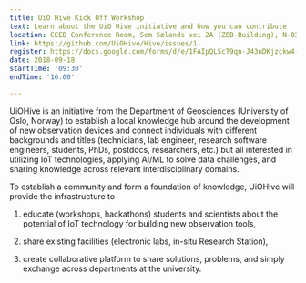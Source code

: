 ```yaml
---
title: UiO Hive Kick Off Workshop
text: Learn about the UiO Hive initiative and how you can contribute
location: CEED Conference Room, Sem Sælands vei 2A (ZEB-Building), N-0371 Oslo, Norway 
link: https://github.com/UiOHive/Hive/issues/1
register: https://docs.google.com/forms/d/e/1FAIpQLScT9qn-J43uDKjzckw4-Q9Jj5nlpeRwSo5rhriHa-EuSO9ttA/viewform?embedded=true
date: 2018-09-18
startTime: '09:30'
endTime: '16:00'

---
```


UiOHive is an initiative from the Department of Geosciences (University of Oslo, Norway) to establish a local knowledge hub around the development of new observation devices and connect individuals with different backgrounds and titles (technicians, lab engineer, research software engineers, students, PhDs, postdocs, researchers, etc.) but all interested in utilizing IoT technologies, applying AI/ML to solve data challenges, and sharing knowledge across relevant interdisciplinary domains.

To establish a community and form a foundation of knowledge, UiOHive will provide the infrastructure to 

1. educate (workshops, hackathons) students and scientists about the potential of IoT technology for building new observation tools, 

2. share existing facilities (electronic labs, in-situ Research Station), 

3. create collaborative platform to share solutions, problems, and simply exchange across departments at the university.

